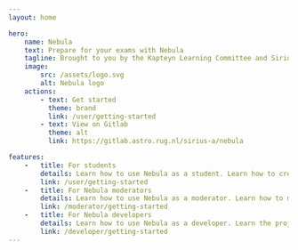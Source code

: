 ```yaml
---
layout: home

hero:
    name: Nebula
    text: Prepare for your exams with Nebula
    tagline: Brought to you by the Kapteyn Learning Committee and Sirius A
    image:
        src: /assets/logo.svg
        alt: Nebula logo
    actions:
        - text: Get started
          theme: brand
          link: /user/getting-started
        - text: View on Gitlab
          theme: alt
          link: https://gitlab.astro.rug.nl/sirius-a/nebula

features:
    -   title: For students
        details: Learn how to use Nebula as a student. Learn how to create and format questions, answers and comments.
        link: /user/getting-started
    -   title: For Nebula moderators
        details: Learn how to use Nebula as a moderator. Learn how to moderate questions, answers and comments. Learn how to managage users, courses and questions.
        link: /moderator/getting-started
    -   title: For Nebula developers
        details: Learn how to use Nebula as a developer. Learn the project structure, how to set up a development environment and how to contribute to the project.
        link: /developer/getting-started
---
```



<script setup lang="ts">
    /* 
        Workaround for vitepress not going to the correct path when
        doing a full page load on a subpath.
    */

    import { useRouter, useRoute } from 'vitepress'
    import { onBeforeMount } from 'vue'

    const router = useRouter()

    onBeforeMount(() => {
        const pathParams = new URLSearchParams(window.location.search)
        const path = pathParams.get('path')
        const hash = window.location.hash

        if (path) {
            router.go("/docs/" + path + hash)
        }
    })


</script>